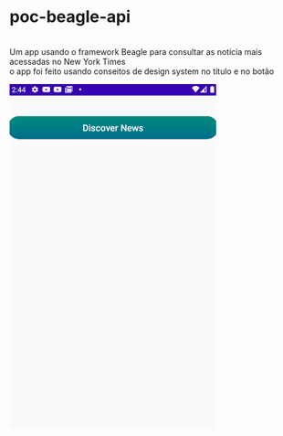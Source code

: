# poc-beagle-api
</br>
Um app usando o framework Beagle para consultar as noticia mais acessadas no New York Times</br>
o app foi feito usando conseitos de design system no título e no botão</br>

![](demoApp.gif)
